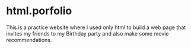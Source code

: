 # html.porfolio
This is a practice website where I used only html to build a web page that invites my friends to my Birthday party and also make some movie recommendations. 

